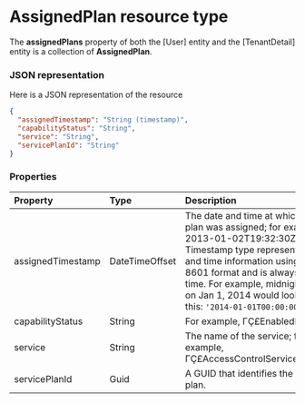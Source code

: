 # AssignedPlan resource type

The **assignedPlans** property of both the [User] entity and the [TenantDetail] entity is a collection of **AssignedPlan**.

### JSON representation

Here is a JSON representation of the resource

```json
{
  "assignedTimestamp": "String (timestamp)",
  "capabilityStatus": "String",
  "service": "String",
  "servicePlanId": "String"
}

```
### Properties
| Property	   | Type	|Description|
|:---------------|:--------|:----------|
|assignedTimestamp|DateTimeOffset|The date and time at which the plan was assigned; for example: 2013-01-02T19:32:30Z.The Timestamp type represents date and time information using ISO 8601 format and is always in UTC time. For example, midnight UTC on Jan 1, 2014 would look like this: `'2014-01-01T00:00:00Z'`|
|capabilityStatus|String|For example, ΓÇ£EnabledΓÇ¥.|
|service|String|The name of the service; for example, ΓÇ£AccessControlServiceS2SΓÇ¥.|
|servicePlanId|Guid|A GUID that identifies the service plan.|

<!-- uuid: a8fbcda1-1ce8-4b49-8d78-8c384b509416
2015-10-12 23:35:00 UTC -->